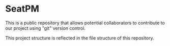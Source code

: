 # SeatPM
This is a public repository that allows potential collaborators to
contribute to our project using "git" version control.

This project structure is reflected in the file structure of this repository.

